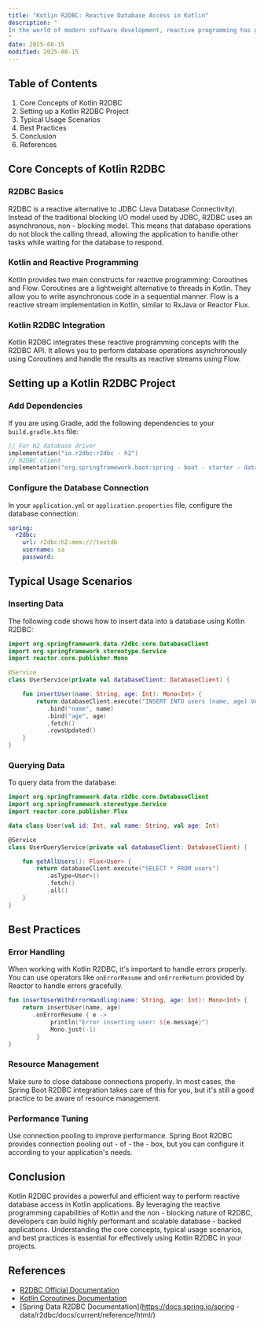 ```yaml
---
title: "Kotlin R2DBC: Reactive Database Access in Kotlin"
description: "
In the world of modern software development, reactive programming has gained significant traction due to its ability to handle high - throughput, asynchronous, and non - blocking operations. Reactive Relational Database Connectivity (R2DBC) is a specification that brings reactive programming to relational databases. Kotlin, a modern programming language for the JVM, Android, and other platforms, provides excellent support for reactive programming through libraries like Coroutines and Flow. Combining Kotlin with R2DBC allows developers to build highly performant, scalable, and reactive database - backed applications.  In this blog post, we will explore the core concepts of Kotlin R2DBC, its typical usage scenarios, and best practices.
"
date: 2025-08-15
modified: 2025-08-15
---
```


## Table of Contents
1. Core Concepts of Kotlin R2DBC
2. Setting up a Kotlin R2DBC Project
3. Typical Usage Scenarios
4. Best Practices
5. Conclusion
6. References

## Core Concepts of Kotlin R2DBC

### R2DBC Basics
R2DBC is a reactive alternative to JDBC (Java Database Connectivity). Instead of the traditional blocking I/O model used by JDBC, R2DBC uses an asynchronous, non - blocking model. This means that database operations do not block the calling thread, allowing the application to handle other tasks while waiting for the database to respond.

### Kotlin and Reactive Programming
Kotlin provides two main constructs for reactive programming: Coroutines and Flow. Coroutines are a lightweight alternative to threads in Kotlin. They allow you to write asynchronous code in a sequential manner. Flow is a reactive stream implementation in Kotlin, similar to RxJava or Reactor Flux.

### Kotlin R2DBC Integration
Kotlin R2DBC integrates these reactive programming concepts with the R2DBC API. It allows you to perform database operations asynchronously using Coroutines and handle the results as reactive streams using Flow.

## Setting up a Kotlin R2DBC Project

### Add Dependencies
If you are using Gradle, add the following dependencies to your `build.gradle.kts` file:

```kotlin
// For H2 database driver
implementation("io.r2dbc:r2dbc - h2")
// R2DBC client
implementation("org.springframework.boot:spring - boot - starter - data - r2dbc")
```

### Configure the Database Connection
In your `application.yml` or `application.properties` file, configure the database connection:

```yaml
spring:
  r2dbc:
    url: r2dbc:h2:mem:///testdb
    username: sa
    password:
```

## Typical Usage Scenarios

### Inserting Data
The following code shows how to insert data into a database using Kotlin R2DBC:

```kotlin
import org.springframework.data.r2dbc.core.DatabaseClient
import org.springframework.stereotype.Service
import reactor.core.publisher.Mono

@Service
class UserService(private val databaseClient: DatabaseClient) {

    fun insertUser(name: String, age: Int): Mono<Int> {
        return databaseClient.execute("INSERT INTO users (name, age) VALUES (:name, :age)")
           .bind("name", name)
           .bind("age", age)
           .fetch()
           .rowsUpdated()
    }
}
```

### Querying Data
To query data from the database:

```kotlin
import org.springframework.data.r2dbc.core.DatabaseClient
import org.springframework.stereotype.Service
import reactor.core.publisher.Flux

data class User(val id: Int, val name: String, val age: Int)

@Service
class UserQueryService(private val databaseClient: DatabaseClient) {

    fun getAllUsers(): Flux<User> {
        return databaseClient.execute("SELECT * FROM users")
           .asType<User>()
           .fetch()
           .all()
    }
}
```

## Best Practices

### Error Handling
When working with Kotlin R2DBC, it's important to handle errors properly. You can use operators like `onErrorResume` and `onErrorReturn` provided by Reactor to handle errors gracefully.

```kotlin
fun insertUserWithErrorHandling(name: String, age: Int): Mono<Int> {
    return insertUser(name, age)
       .onErrorResume { e ->
            println("Error inserting user: ${e.message}")
            Mono.just(-1)
        }
}
```

### Resource Management
Make sure to close database connections properly. In most cases, the Spring Boot R2DBC integration takes care of this for you, but it's still a good practice to be aware of resource management.

### Performance Tuning
Use connection pooling to improve performance. Spring Boot R2DBC provides connection pooling out - of - the - box, but you can configure it according to your application's needs.

## Conclusion
Kotlin R2DBC provides a powerful and efficient way to perform reactive database access in Kotlin applications. By leveraging the reactive programming capabilities of Kotlin and the non - blocking nature of R2DBC, developers can build highly performant and scalable database - backed applications. Understanding the core concepts, typical usage scenarios, and best practices is essential for effectively using Kotlin R2DBC in your projects.

## References
- [R2DBC Official Documentation](https://r2dbc.io/)
- [Kotlin Coroutines Documentation](https://kotlinlang.org/docs/coroutines-overview.html)
- [Spring Data R2DBC Documentation](https://docs.spring.io/spring - data/r2dbc/docs/current/reference/html/)